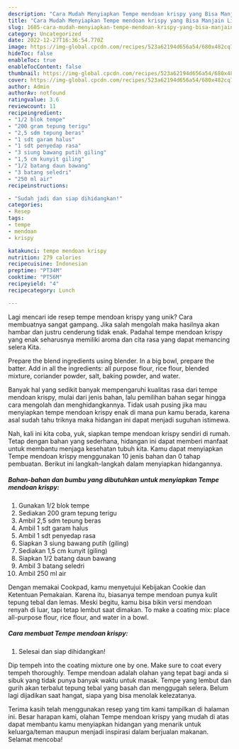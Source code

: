 ```yaml
---
description: "Cara Mudah Menyiapkan Tempe mendoan krispy yang Bisa Manjain Lidah"
title: "Cara Mudah Menyiapkan Tempe mendoan krispy yang Bisa Manjain Lidah"
slug: 1605-cara-mudah-menyiapkan-tempe-mendoan-krispy-yang-bisa-manjain-lidah
category: Uncategorized
date: 2022-12-27T16:36:54.770Z
image: https://img-global.cpcdn.com/recipes/523a62194d656a54/680x482cq70/tempe-mendoan-krispy-foto-resep-utama.jpg
hideToc: false
enableToc: true
enableTocContent: false
thumbnail: https://img-global.cpcdn.com/recipes/523a62194d656a54/680x482cq70/tempe-mendoan-krispy-foto-resep-utama.jpg
cover: https://img-global.cpcdn.com/recipes/523a62194d656a54/680x482cq70/tempe-mendoan-krispy-foto-resep-utama.jpg
author: Admin
authorAv: notfound
ratingvalue: 3.6
reviewcount: 11
recipeingredient:
- "1/2 blok tempe"
- "200 gram tepung terigu"
- "2,5 sdm tepung beras"
- "1 sdt garam halus"
- "1 sdt penyedap rasa"
- "3 siung bawang putih giling"
- "1,5 cm kunyit giling"
- "1/2 batang daun bawang"
- "3 batang seledri"
- "250 ml air"
recipeinstructions:

- "Sudah jadi dan siap dihidangkan!"
categories:
- Resep
tags:
- tempe
- mendoan
- krispy

katakunci: tempe mendoan krispy 
nutrition: 279 calories
recipecuisine: Indonesian
preptime: "PT34M"
cooktime: "PT56M"
recipeyield: "4"
recipecategory: Lunch

---
```





Lagi mencari ide resep tempe mendoan krispy yang unik? Cara membuatnya sangat gampang. Jika salah mengolah maka hasilnya akan hambar dan justru cenderung tidak enak. Padahal tempe mendoan krispy yang enak seharusnya memiliki aroma dan cita rasa yang dapat memancing selera Kita.





Prepare the blend ingredients using blender. In a big bowl, prepare the batter. Add in all the ingredients: all purpose flour, rice flour, blended mixture, coriander powder, salt, baking powder, and water.

Banyak hal yang sedikit banyak mempengaruhi kualitas rasa dari tempe mendoan krispy, mulai dari jenis bahan, lalu pemilihan bahan segar hingga cara mengolah dan menghidangkannya. Tidak usah pusing jika mau menyiapkan tempe mendoan krispy enak di mana pun kamu berada, karena asal sudah tahu triknya maka hidangan ini dapat menjadi suguhan istimewa.






Nah, kali ini kita coba, yuk, siapkan tempe mendoan krispy sendiri di rumah. Tetap dengan bahan yang sederhana, hidangan ini dapat memberi manfaat untuk membantu menjaga kesehatan tubuh kita. Kamu dapat menyiapkan Tempe mendoan krispy menggunakan 10 jenis bahan dan 0 tahap pembuatan. Berikut ini langkah-langkah dalam menyiapkan hidangannya.

<!--inarticleads1-->

##### Bahan-bahan dan bumbu yang dibutuhkan untuk menyiapkan Tempe mendoan krispy:

1. Gunakan 1/2 blok tempe
1. Sediakan 200 gram tepung terigu
1. Ambil 2,5 sdm tepung beras
1. Ambil 1 sdt garam halus
1. Ambil 1 sdt penyedap rasa
1. Siapkan 3 siung bawang putih (giling)
1. Sediakan 1,5 cm kunyit (giling)
1. Siapkan 1/2 batang daun bawang
1. Ambil 3 batang seledri
1. Ambil 250 ml air


Dengan memakai Cookpad, kamu menyetujui Kebijakan Cookie dan Ketentuan Pemakaian. Karena itu, biasanya tempe mendoan punya kulit tepung tebal dan lemas. Meski begitu, kamu bisa bikin versi mendoan renyah di luar, tapi tetap lembut saat dimakan. To make a coating mix: place all-purpose flour, rice flour, and water in a bowl. 

<!--inarticleads2-->

##### Cara membuat Tempe mendoan krispy:


1. Selesai dan siap dihidangkan!

Dip tempeh into the coating mixture one by one. Make sure to coat every tempeh thoroughly. Tempe mendoan adalah olahan yang tepat bagi anda si sibuk yang tidak punya banyak waktu untuk masak. Tempe yang lembut dan gurih akan terbalut tepung tebal yang basah dan menggugah selera. Belum lagi dijadikan saat hangat, siapa yang bisa menolak kelezatanya. 

Terima kasih telah menggunakan resep yang tim kami tampilkan di halaman ini. Besar harapan kami, olahan Tempe mendoan krispy yang mudah di atas dapat membantu kamu menyiapkan hidangan yang menarik untuk keluarga/teman maupun menjadi inspirasi dalam berjualan makanan. Selamat mencoba!
